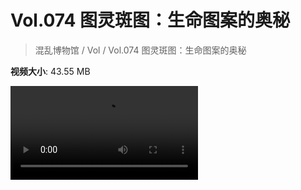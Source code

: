 # Vol.074 图灵斑图：生命图案的奥秘

> 混乱博物馆 / Vol / Vol.074 图灵斑图：生命图案的奥秘

**视频大小**: 43.55 MB

<div class="video"><video src="https://file.hsyhx.top/video/混乱博物馆/Vol/074.mp4" controls preload>🤔 您的浏览器不支持 video 标签</video></div>